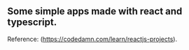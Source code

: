 ## Some simple apps made with react and typescript.

Reference: (https://codedamn.com/learn/reactjs-projects).

